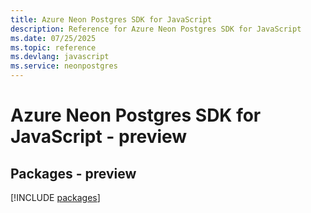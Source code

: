 ```yaml
---
title: Azure Neon Postgres SDK for JavaScript
description: Reference for Azure Neon Postgres SDK for JavaScript
ms.date: 07/25/2025
ms.topic: reference
ms.devlang: javascript
ms.service: neonpostgres
---
```

# Azure Neon Postgres SDK for JavaScript - preview
## Packages - preview
[!INCLUDE [packages](neon-postgres-index.md)]